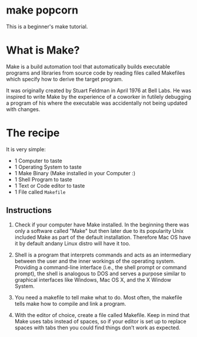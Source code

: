 # make popcorn 
This is a beginner's make tutorial.

# What is Make?

Make is a build automation tool that automatically builds executable programs and libraries from source code by reading files called Makefiles which specify how to derive the target program. 

It was originally created by Stuart Feldman in April 1976 at Bell Labs. He was inspired to write Make by the experience of a coworker in futilely debugging a program of his where the executable was accidentally not being updated with changes.

# The recipe 

It is very simple: 
- 1 Computer to taste
- 1 Operating System to taste 
- 1 Make Binary (Make installed in your Computer :)
- 1 Shell Program to taste
- 1 Text or Code editor to taste
- 1 File called ```Makefile```

## Instructions

1. Check if your computer have Make installed.  In the beginning there was only a software called "Make" but then later due to its popularity Unix included Make as part of the default installation. Therefore Mac OS have it by default andany Linux distro will have it too.

2. Shell is a program that interprets commands and acts as an intermediary between the user and the inner workings of the operating system. Providing a command-line interface (i.e., the shell prompt or command prompt), the shell is analogous to DOS and serves a purpose similar to graphical interfaces like Windows, Mac OS X, and the X Window System.

3. You need a makefile to tell make what to do. Most often, the makefile tells make how to compile and link a program.

4. With the editor of choice, create a file called Makefile. Keep in mind that Make uses tabs instead of spaces, so if your editor is set up to replace spaces with tabs then you could find things don’t work as expected. 


